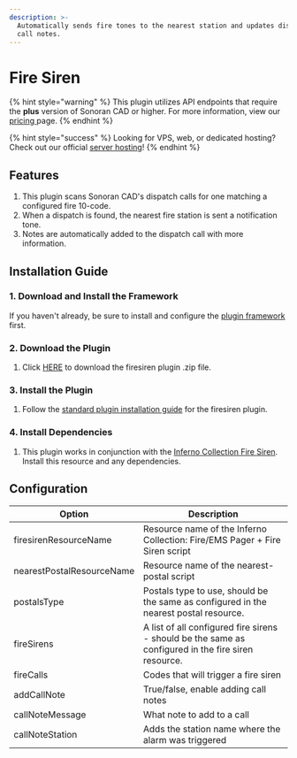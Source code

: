 ```yaml
---
description: >-
  Automatically sends fire tones to the nearest station and updates dispatch
  call notes.
---
```


# Fire Siren

{% hint style="warning" %}
This plugin utilizes API endpoints that require the **plus** version of Sonoran CAD or higher. For more information, view our [pricing ](../../../pricing/faq/)page.
{% endhint %}

{% hint style="success" %}
Looking for VPS, web, or dedicated hosting? Check out our official [server hosting](../../../other-products/server-hosting.md)!
{% endhint %}

## Features

1. This plugin scans Sonoran CAD's dispatch calls for one matching a configured fire 10-code.
2. When a dispatch is found, the nearest fire station is sent a notification tone.
3. Notes are automatically added to the dispatch call with more information.

## Installation **Guide**

### 1. Download and Install the Framework

If you haven't already, be sure to install and configure the [plugin framework](../framework-installation.md) first.

### 2. Download the Plugin

1. Click [HERE](https://github.com/Sonoran-Software/firesiren/releases) to download the firesiren plugin .zip file.

### 3. Install the Plugin

1. Follow the [standard plugin installation guide](../plugin-installation/) for the firesiren plugin.

### 4. Install Dependencies

1. This plugin works in conjunction with the [Inferno Collection Fire Siren](https://github.com/inferno-collection/Fire-EMS-Pager/releases). Install this resource and any dependencies.

## Configuration

| Option                    | Description                                                                                         |
| ------------------------- | --------------------------------------------------------------------------------------------------- |
| firesirenResourceName     | Resource name of the Inferno Collection: Fire/EMS Pager + Fire Siren script                         |
| nearestPostalResourceName | Resource name of the nearest-postal script                                                          |
| postalsType               | Postals type to use, should be the same as configured in the nearest postal resource.               |
| fireSirens                | A list of all configured fire sirens - should be the same as configured in the fire siren resource. |
| fireCalls                 | Codes that will trigger a fire siren                                                                |
| addCallNote               | True/false, enable adding call notes                                                                |
| callNoteMessage           | What note to add to a call                                                                          |
| callNoteStation           | Adds the station name where the alarm was triggered                                                 |
